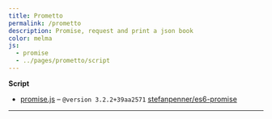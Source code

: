 ```yaml
---
title: Prometto
permalink: /prometto
description: Promise, request and print a json book
color: melma
js:
  - promise
  - ../pages/prometto/script
---
```


**Script**

- [promise.js]({{site.baseurl}}/js/promise.js) – `@version 3.2.2+39aa2571` [stefanpenner/es6-promise](//github.com/stefanpenner/es6-promise)

---
